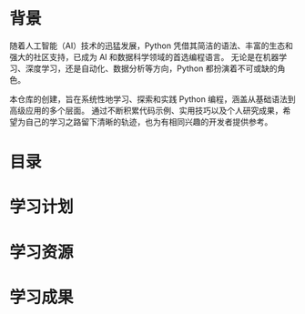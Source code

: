 # 背景
随着人工智能（AI）技术的迅猛发展，Python 凭借其简洁的语法、丰富的生态和强大的社区支持，已成为 AI 和数据科学领域的首选编程语言。
无论是在机器学习、深度学习，还是自动化、数据分析等方向，Python 都扮演着不可或缺的角色。

本仓库的创建，旨在系统性地学习、探索和实践 Python 编程，涵盖从基础语法到高级应用的多个层面。
通过不断积累代码示例、实用技巧以及个人研究成果，希望为自己的学习之路留下清晰的轨迹，也为有相同兴趣的开发者提供参考。

# 目录

# 学习计划

# 学习资源

# 学习成果
